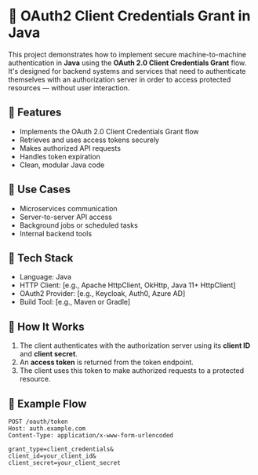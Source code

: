 # 🔐 OAuth2 Client Credentials Grant in Java

This project demonstrates how to implement secure machine-to-machine authentication in **Java** using the **OAuth 2.0 Client Credentials Grant** flow. It's designed for backend systems and services that need to authenticate themselves with an authorization server in order to access protected resources — without user interaction.

## 📌 Features

- Implements the OAuth 2.0 Client Credentials Grant flow
- Retrieves and uses access tokens securely
- Makes authorized API requests
- Handles token expiration
- Clean, modular Java code

## 🚀 Use Cases

- Microservices communication
- Server-to-server API access
- Background jobs or scheduled tasks
- Internal backend tools

## 🧱 Tech Stack

- Language: Java
- HTTP Client: [e.g., Apache HttpClient, OkHttp, Java 11+ HttpClient]
- OAuth2 Provider: [e.g., Keycloak, Auth0, Azure AD]
- Build Tool: [e.g., Maven or Gradle]

## 🔧 How It Works

1. The client authenticates with the authorization server using its **client ID** and **client secret**.
2. An **access token** is returned from the token endpoint.
3. The client uses this token to make authorized requests to a protected resource.

## 📄 Example Flow

```http
POST /oauth/token
Host: auth.example.com
Content-Type: application/x-www-form-urlencoded

grant_type=client_credentials&
client_id=your_client_id&
client_secret=your_client_secret
